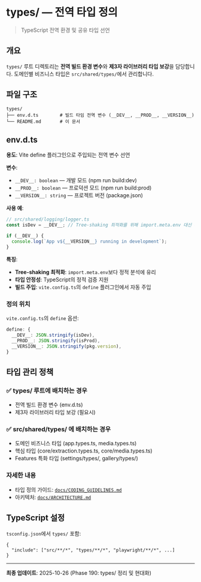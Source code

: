 # types/ — 전역 타입 정의

> TypeScript 전역 환경 및 공유 타입 선언

## 개요

`types/` 루트 디렉토리는 **전역 빌드 환경 변수**와 **제3자 라이브러리 타입
보강**을 담당합니다. 도메인별 비즈니스 타입은 `src/shared/types/`에서
관리합니다.

## 파일 구조

```
types/
├── env.d.ts        # 빌드 타임 전역 변수 (__DEV__, __PROD__, __VERSION__)
└── README.md       # 이 문서
```

## env.d.ts

**용도**: Vite define 플러그인으로 주입되는 전역 변수 선언

**변수**:

- `__DEV__: boolean` — 개발 모드 (npm run build:dev)
- `__PROD__: boolean` — 프로덕션 모드 (npm run build:prod)
- `__VERSION__: string` — 프로젝트 버전 (package.json)

**사용 예**:

```typescript
// src/shared/logging/logger.ts
const isDev = __DEV__; // Tree-shaking 최적화를 위해 import.meta.env 대신 사용

if (__DEV__) {
  console.log(`App v${__VERSION__} running in development`);
}
```

**특징**:

- **Tree-shaking 최적화**: `import.meta.env`보다 정적 분석에 유리
- **타입 안정성**: TypeScript의 정적 검증 지원
- **빌드 주입**: `vite.config.ts`의 `define` 플러그인에서 자동 주입

### 정의 위치

`vite.config.ts`의 `define` 옵션:

```typescript
define: {
  __DEV__: JSON.stringify(isDev),
  __PROD__: JSON.stringify(isProd),
  __VERSION__: JSON.stringify(pkg.version),
}
```

## 타입 관리 정책

### ✅ types/ 루트에 배치하는 경우

- 전역 빌드 환경 변수 (env.d.ts)
- 제3자 라이브러리 타입 보강 (필요시)

### ✅ src/shared/types/ 에 배치하는 경우

- 도메인 비즈니스 타입 (app.types.ts, media.types.ts)
- 핵심 타입 (core/extraction.types.ts, core/media.types.ts)
- Features 특화 타입 (settings/types/, gallery/types/)

### 자세한 내용

- 타입 정의 가이드: [`docs/CODING_GUIDELINES.md`](../docs/CODING_GUIDELINES.md)
- 아키텍처: [`docs/ARCHITECTURE.md`](../docs/ARCHITECTURE.md)

## TypeScript 설정

`tsconfig.json`에서 `types/` 포함:

```jsonc
{
  "include": ["src/**/*", "types/**/*", "playwright/**/*", ...]
}
```

---

**최종 업데이트**: 2025-10-26 (Phase 190: types/ 정리 및 현대화)
